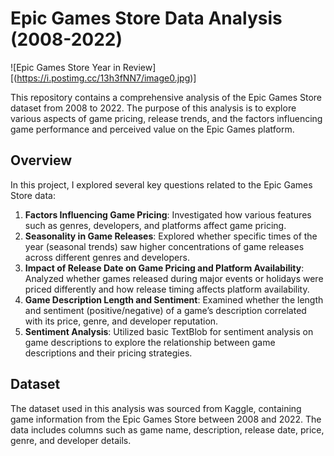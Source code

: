 # Epic Games Store Data Analysis (2008-2022)
![Epic Games Store Year in Review][(https://i.postimg.cc/13h3fNN7/image0.jpg)]

This repository contains a comprehensive analysis of the Epic Games Store dataset from 2008 to 2022. The purpose of this analysis is to explore various aspects of game pricing, release trends, and the factors influencing game performance and perceived value on the Epic Games platform. 

## Overview

In this project, I explored several key questions related to the Epic Games Store data:

1. **Factors Influencing Game Pricing**: Investigated how various features such as genres, developers, and platforms affect game pricing.
2. **Seasonality in Game Releases**: Explored whether specific times of the year (seasonal trends) saw higher concentrations of game releases across different genres and developers.
3. **Impact of Release Date on Game Pricing and Platform Availability**: Analyzed whether games released during major events or holidays were priced differently and how release timing affects platform availability.
4. **Game Description Length and Sentiment**: Examined whether the length and sentiment (positive/negative) of a game’s description correlated with its price, genre, and developer reputation.
5. **Sentiment Analysis**: Utilized basic TextBlob for sentiment analysis on game descriptions to explore the relationship between game descriptions and their pricing strategies.

## Dataset

The dataset used in this analysis was sourced from Kaggle, containing game information from the Epic Games Store between 2008 and 2022. The data includes columns such as game name, description, release date, price, genre, and developer details.
